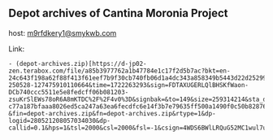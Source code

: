 ## Depot archives of Cantina Moronia Project

host: m9rfdkery1@smykwb.com

Link: 

    - (depot-archives.zip)[https://d-jp02-zen.terabox.com/file/a85b3977762a1b47784e1c17f2d5b7ac?bkt=en-24c643f198a62f88f413f61eef7b9f30cb740fb06d1a4dc343a858349b5443d22d25299fa4d4bb74&xcode=9d1491a98f138fd48570bfb22660878e4adfc8ba0781eb050416d86ba0e709589015277d0dff3ff25ff2c3c47a0d9573e801268afdb15995&fid=4400407389715-250528-127475910110664&time=1722263293&sign=FDTAXUGERLQlBHSKfWaon-DCb740ccc5511e5e8fedcff06b081203-zsuKrSlEWs78oR6A8mKTDC%2F%2F4v0%3D&signbak=&to=149&size=259314214&sta_dx=259314214&sta_cs=0&sta_ft=zip&sta_ct=0&sta_mt=0&fm2=MH%2Ctky%2CAnywhere%2C%2CTGF6aW8%3D%2Cany&region=tky&ctime=1722263281&mtime=1722263281&resv0=-1&resv1=0&resv2=rlim&resv3=5&resv4=259314214&vuk=4400407389715&iv=0&htype=&randtype=&newver=1&newfm=1&secfm=1&flow_ver=3&pkey=en-c77a187bfaaa8026ed5ca247a63ea6fecdfc6e14f3b7e79635ff500a1490f0c50b82876febe9dded&sl=68091977&expires=1722292093&rt=pr&r=611855583&vbdid=-&fin=depot-archives.zip&fn=depot-archives.zip&rtype=1&dp-logid=280521208057034030&dp-callid=0.1&hps=1&tsl=2000&csl=2000&fsl=-1&csign=4WDS6BWlLRQuG52MC1wul7uYIcU%3D&so=0&ut=6&uter=4&serv=0&uc=861403544&ti=14a3010384c1ca3cb6d1d52161c912df982536a53f1cdbc2c48031c257b32a4e&ogr=0&rregion=XVVi&adg=&reqlabel=250528_f_cb12d78bfe72c30100117d7fa7e345d7_-1_2eb8386627d356a575e7b92717faf110&ccn=IT&by=themis]